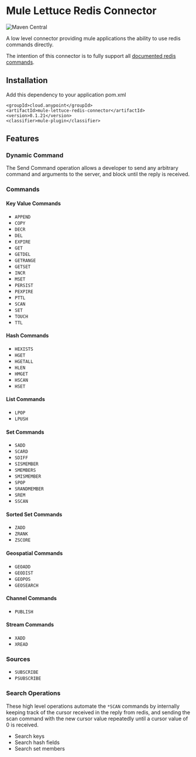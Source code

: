 # Mule Lettuce Redis Connector
![Maven Central](https://img.shields.io/maven-central/v/cloud.anypoint/mule-lettuce-redis-connector)

A low level connector providing mule applications the ability to use redis commands directly.

The intention of this connector is to fully support all [documented redis commands](https://redis.io/commands).

## Installation

Add this dependency to your application pom.xml

```
<groupId>cloud.anypoint</groupId>
<artifactId>mule-lettuce-redis-connector</artifactId>
<version>0.1.21</version>
<classifier>mule-plugin</classifier>
```

## Features

### Dynamic Command

The Send Command operation allows a developer to send any arbitrary command and arguments to the server, and block until the reply is received.

### Commands

#### Key Value Commands
* `APPEND`
* `COPY`
* `DECR`
* `DEL`
* `EXPIRE`
* `GET`
* `GETDEL`
* `GETRANGE`
* `GETSET`
* `INCR`
* `MSET`
* `PERSIST`
* `PEXPIRE`
* `PTTL`
* `SCAN`
* `SET`
* `TOUCH`
* `TTL`

#### Hash Commands

* `HEXISTS`
* `HGET`
* `HGETALL`
* `HLEN`
* `HMGET`
* `HSCAN`
* `HSET`

#### List Commands

* `LPOP`
* `LPUSH`

#### Set Commands

* `SADD`
* `SCARD`
* `SDIFF`
* `SISMEMBER`
* `SMEMBERS`
* `SMISMEMBER`
* `SPOP`
* `SRANDMEMBER`
* `SREM`
* `SSCAN`

#### Sorted Set Commands

* `ZADD`
* `ZRANK`
* `ZSCORE`

#### Geospatial Commands

* `GEOADD`
* `GEODIST`
* `GEOPOS`
* `GEOSEARCH`

#### Channel Commands

* `PUBLISH`

#### Stream Commands

* `XADD`
* `XREAD`

### Sources

* `SUBSCRIBE`
* `PSUBSCRIBE`

### Search Operations

These high level operations automate the `*SCAN` commands by internally keeping track of the cursor
received in the reply from redis, and sending the scan command with the new cursor value repeatedly
until a cursor value of 0 is received.

* Search keys
* Search hash fields
* Search set members
